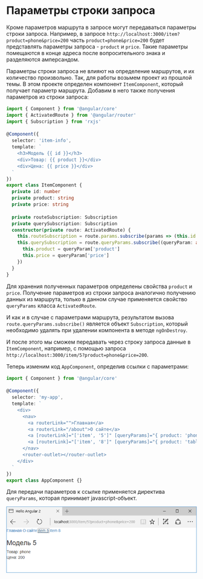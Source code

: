 # Параметры строки запроса

Кроме параметров маршрута в запросе могут передаваться параметры строки запроса. Например, в запросе `http://localhost:3000/item?product=phone&price=200` часть `product=phone&price=200` будет представлять параметры запроса - `product` и `price`. Такие параметры помещаются в конце адреса после вопросительного знака и разделяются амперсандом.

Параметры строки запроса не влияют на определение маршрутов, и их количество произвольно. Так, для работы возьмем проект из прошлой темы. В этом проекте определен компонент `ItemComponent`, который получает параметр маршрута. Добавим в него также получения параметров из строки запроса:

```typescript
import { Component } from '@angular/core'
import { ActivatedRoute } from '@angular/router'
import { Subscription } from 'rxjs'

@Component({
  selector: 'item-info',
  template: `
    <h3>Модель {{ id }}</h3>
    <div>Товар: {{ product }}</div>
    <div>Цена: {{ price }}</div>
  `
})
export class ItemComponent {
  private id: number
  private product: string
  private price: string

  private routeSubscription: Subscription
  private querySubscription: Subscription
  constructor(private route: ActivatedRoute) {
    this.routeSubscription = route.params.subscribe(params => (this.id = params['id']))
    this.querySubscription = route.queryParams.subscribe((queryParam: any) => {
      this.product = queryParam['product']
      this.price = queryParam['price']
    })
  }
}
```

Для хранения полученных параметров определены свойства `product` и `price`. Получение параметров из строки запроса аналогично получению данных из маршрута, только в данном случае применяется свойство `queryParams` класса `ActivatedRoute`.

И как и в случае с параметрами маршрута, результатом вызова `route.queryParams.subscribe()` является объект `Subscription`, который необходимо удалять при удалении компонента в методе `ngOnDestroy`.

И после этого мы сможем передавать через строку запроса данные в `ItemComponent`, например, с помощью запроса `http://localhost:3000/item/5?product=phone&price=200`.

Теперь изменим код `AppComponent`, определив ссылки с параметрами:

```typescript
import { Component } from '@angular/core'

@Component({
  selector: 'my-app',
  template: `
    <div>
      <nav>
        <a routerLink="">Главная</a>
        <a routerLink="/about">О сайте</a>
        <a [routerLink]="['item', '5']" [queryParams]="{ product: 'phone', price: 200 }">item 5</a>
        <a [routerLink]="['item', '8']" [queryParams]="{ product: 'tablet' }">item 8</a>
      </nav>
      <router-outlet></router-outlet>
    </div>
  `
})
export class AppComponent {}
```

Для передачи параметров к ссылке применяется директива `queryParams`, которая принимает javascript-объект.

![Скриншот](param-request-1.png)
